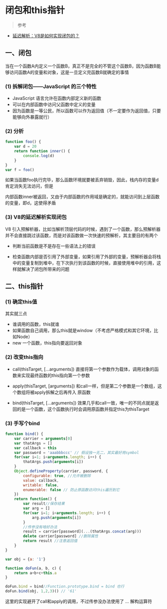 # 闭包和this指针
> 参考
- [延迟解析：V8是如何实现闭包的？](https://time.geekbang.org/column/article/223168)
## 一、闭包
当在一个函数A内定义一个函数B，真正不是完全的不管这个函数B，因为函数B能够访问函数A的变量和对象，这是一旦定义完函数B就确定的事情

### (1) 拆解闭包——JavaScript 的三个特性

- JavaScript 语言允许在函数内部定义新的函数
- 可以在内部函数中访问父函数中定义的变量
- 因为函数是一等公民，所以函数可以作为返回值（不一定要作为返回值，只要能够向外暴露就行）

### (2) 分析
```javascript
function foo() { 
    var d = 20 
    return function inner() { 
        console.log(d)
    }
}
var f = foo()
```
如果当函数foo执行完毕，那么函数环境就要被丢弃销毁，因此，栈内存的变量d肯定消失无法访问，但是        

内部函数inner被返回，又由于内部函数的作用域是确定的，就能访问到上层函数的变量，即d，这使得矛盾

### (3) V8的延迟解析实现闭包
V8 引入预解析器，比如当解析顶层代码的时候，遇到了一个函数，那么预解析器并不会直接跳过该函数，而是对该函数做一次快速的预解析，其主要目的有两个

- 判断当前函数是不是存在一些语法上的错误

- 检查函数内部是否引用了外部变量，如果引用了外部的变量，预解析器会将栈中的变量复制到堆中，在下次执行到该函数的时候，直接使用堆中的引用，这样就解决了闭包所带来的问题

## 二、this指针

### (1) 确定this值
其实就三点
- 谁调用的函数，this就谁
- 如果函数自己调用，那么this就是window（不考虑严格模式和其它环境，比如Node）
- new 一个函数，this指向要返回对象

### (2) 改变this指向
- call(thisTarget, [...arguments])  直接将第一个参数作为载体，调用对象的函数来实现最终函数的this指向第一个参数

- apply(thisTarget, [arguments]) 和call一样，但是第二个参数是一个数组，这个数组将被apply拆解之后再传入 原函数

- bind(thisTarget, [...arguments]) 效果几乎和call一致，唯一的不同点就是返回的是一个函数，这个函数执行时会调用原函数并指定this为thisTarget


### (3) 手写个bind
```javascript
function bind() {
    var carrier = arguments[0]
    var thatArgs = []
    var callback = this
    var password = 'aaabbbccc' // 假设独一无二，其实最好用symbol
    for(var i=1; i<arguments.length; i++) {
        thatArgs.push(arguments[i])
    }
    Object.defineProperty(carrier, password, {
        configurable: true, //允许被删除
        value: callback,
        writable: false,
        enumerable: false // 防止原函数访问this遍历到它
    })
    return function() {
        var result//保存结果
        var arg = []
        for(var i=1; i<arguments.length; i++) {
            arg.push(arguments[i])
        }
        //传参没有啥好办法
        result = carrier[password](...(thatArgs.concat(arg)))
        delete carrier[password] //删除属性
        return result //注意返回值
    }
}

var obj = {a: '1'}

function doFun(a, b, c) {
    return a+b+c+this.a
}

doFun.bind = bind//Function.prototype.bind = bind 也行
doFun.bind(obj, 1,2,3)() // '61'
```
这里的实现避开了call和apply的调用，不过传参没办法使用了 ... 解构运算符